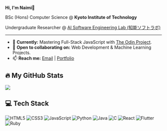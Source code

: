 **Hi, I'm Naimi👋**

BSc (Hons) Computer Science @ **Kyoto Institute of Technology**

Undergraduate Researcher @ [AI Software Engineering Lab (知能ソフトラボ)](https://kit-isel.github.io/)

---

* 🚀 **Currently:** Mastering Full-Stack JavaScript with [The Odin Project](https://www.theodinproject.com/paths/full-stack-javascript).
* 🤝 **Open to collaborating on:** Web Development & Machine Learning Projects.
* 📫 **Reach me:** [Email](mailto:naiminafis@gmail.com) | [Portfolio](https://naiminafis.github.io/portfolio/)

## 🔥 My GitHub Stats
<!-- GitHub stats from https://github.com/anuraghazra/github-readme-stats -->
![](https://github-readme-stats.vercel.app/api?username=NaimiNafis&show_icons=true&theme=graywhite)<br/>

## 💻 Tech Stack
<!-- Badges from https://github.com/Ileriayo/markdown-badges -->
![HTML5](https://img.shields.io/badge/html5-%23E34F26.svg?style=for-the-badge&logo=html5&logoColor=white)
![CSS3](https://img.shields.io/badge/css3-%231572B6.svg?style=for-the-badge&logo=css3&logoColor=white)
![JavaScript](https://img.shields.io/badge/javascript-%23323330.svg?style=for-the-badge&logo=javascript&logoColor=%23F7DF1E)
![Python](https://img.shields.io/badge/python-3670A0?style=for-the-badge&logo=python&logoColor=ffdd54)
![Java](https://img.shields.io/badge/java-%23ED8B00.svg?style=for-the-badge&logo=openjdk&logoColor=white)
![C](https://img.shields.io/badge/c-%2300599C.svg?style=for-the-badge&logo=c&logoColor=white)
![React](https://img.shields.io/badge/react-%2320232a.svg?style=for-the-badge&logo=react&logoColor=%2361DAFB)
![Flutter](https://img.shields.io/badge/Flutter-%2302569B.svg?style=for-the-badge&logo=Flutter&logoColor=white)
![Ruby](https://img.shields.io/badge/ruby-%23CC342D.svg?style=for-the-badge&logo=ruby&logoColor=white)
